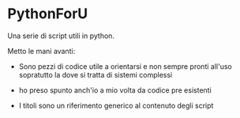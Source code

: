 # PythonForU
Una serie di script utili in python.

Metto le mani avanti:

- Sono pezzi di codice utile a orientarsi e non sempre pronti all'uso sopratutto la dove si tratta di sistemi complessi

- ho preso spunto anch'io a mio volta da codice pre esistenti 

- I titoli sono un riferimento generico al contenuto degli script 
